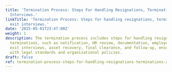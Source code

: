 ```yaml
---
title: 'Termination Process: Steps For Handling Resignations, Terminations, And Exit
  Interviews.'
linkTitle: 'Termination Process: Steps for handling resignations, terminations, and
  exit interviews.'
date: '2025-05-01T23:47:00Z'
weight: 1
description: The termination process includes steps for handling resignations and
  terminations, such as notification, HR review, documentation, employee communication,
  exit interviews, asset recovery, final clearance, and follow-up, ensuring compliance
  with legal standards and organizational policies.
draft: false
ref: termination-process-steps-for-handling-resignations-terminations-and-exit-interviews
---
```


